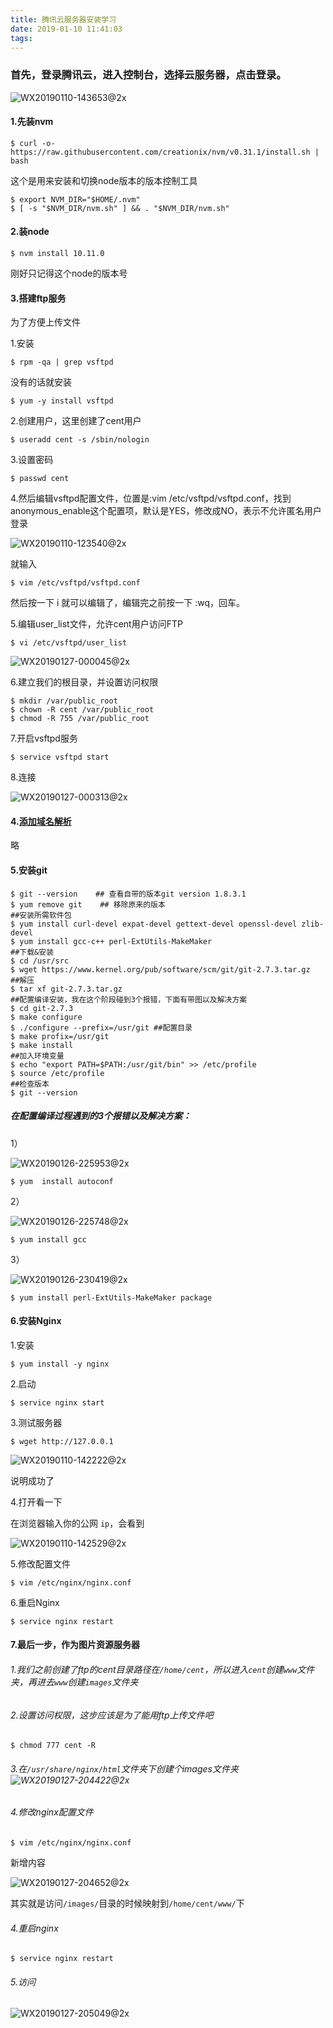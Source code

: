 ```yaml
---
title: 腾讯云服务器安装学习
date: 2019-01-10 11:41:03
tags:
---
```


### 首先，登录腾讯云，进入控制台，选择云服务器，点击登录。

![WX20190110-143653@2x](http://118.24.241.76/WX20190110-143653@2x.png)

#### 1.先装nvm

```shell
$ curl -o- https://raw.githubusercontent.com/creationix/nvm/v0.31.1/install.sh | bash
```

这个是用来安装和切换node版本的版本控制工具

```shell
$ export NVM_DIR="$HOME/.nvm"
$ [ -s "$NVM_DIR/nvm.sh" ] && . "$NVM_DIR/nvm.sh"
```



#### 2.装node

```shell
$ nvm install 10.11.0
```

刚好只记得这个node的版本号



#### 3.搭建ftp服务

为了方便上传文件



1.安装

```shell
$ rpm -qa | grep vsftpd
```

没有的话就安装

```shell
$ yum -y install vsftpd
```



2.创建用户，这里创建了cent用户

```shell
$ useradd cent -s /sbin/nologin
```



3.设置密码

```shell
$ passwd cent
```



4.然后编辑vsftpd配置文件，位置是:vim /etc/vsftpd/vsftpd.conf，找到anonymous_enable这个配置项，默认是YES，修改成NO，表示不允许匿名用户登录

![WX20190110-123540@2x](http://118.24.241.76/WX20190110-123540@2x.png)

就输入

```shell
$ vim /etc/vsftpd/vsftpd.conf
```

然后按一下 i 就可以编辑了，编辑完之前按一下 :wq，回车。



5.编辑user_list文件，允许cent用户访问FTP

```shell
$ vi /etc/vsftpd/user_list
```

![WX20190127-000045@2x](http://118.24.241.76/WX20190127-000045@2x.png)



6.建立我们的根目录，并设置访问权限

```shell
$ mkdir /var/public_root
$ chown -R cent /var/public_root
$ chmod -R 755 /var/public_root
```



7.开启vsftpd服务

```shell
$ service vsftpd start
```



8.连接

![WX20190127-000313@2x](http://118.24.241.76/WX20190127-000313@2x.png)





#### 4.[添加域名解析](https://cloud.tencent.com/document/product/302/3446)

略



#### 5.安装git

```shell
$ git --version    ## 查看自带的版本git version 1.8.3.1
$ yum remove git	## 移除原来的版本
##安装所需软件包
$ yum install curl-devel expat-devel gettext-devel openssl-devel zlib-devel  
$ yum install gcc-c++ perl-ExtUtils-MakeMaker
##下载&安装
$ cd /usr/src
$ wget https://www.kernel.org/pub/software/scm/git/git-2.7.3.tar.gz
##解压
$ tar xf git-2.7.3.tar.gz
##配置编译安装，我在这个阶段碰到3个报错，下面有带图以及解决方案
$ cd git-2.7.3
$ make configure
$ ./configure --prefix=/usr/git ##配置目录
$ make profix=/usr/git
$ make install
##加入环境变量
$ echo "export PATH=$PATH:/usr/git/bin" >> /etc/profile
$ source /etc/profile
##检查版本
$ git --version 
```



##### 在配置编译过程遇到的3个报错以及解决方案：

1）

![WX20190126-225953@2x](http://118.24.241.76/WX20190126-225953@2x.png)

```shell
$ yum  install autoconf
```



2）

![WX20190126-225748@2x](http://118.24.241.76/WX20190126-225748@2x.png)

```shell
$ yum install gcc
```



3）

![WX20190126-230419@2x](http://118.24.241.76/WX20190126-230419@2x.png)

```shell
$ yum install perl-ExtUtils-MakeMaker package
```



#### 6.安装Nginx

1.安装

```shell
$ yum install -y nginx
```



2.启动

```shell
$ service nginx start
```



3.测试服务器

```shell
$ wget http://127.0.0.1
```

![WX20190110-142222@2x](http://118.24.241.76/WX20190110-142222@2x.png)

说明成功了



4.打开看一下

在浏览器输入你的公网 `ip`，会看到

![WX20190110-142529@2x](http://118.24.241.76/WX20190110-142529@2x.png)

5.修改配置文件

```shell
$ vim /etc/nginx/nginx.conf
```



6.重启Nginx

```shell
$ service nginx restart
```



#### 7.最后一步，作为图片资源服务器

###### 1.我们之前创建了ftp的cent目录路径在`/home/cent`，所以进入`cent`创建`www`文件夹，再进去`www`创建`images`文件夹



###### 2.设置访问权限，这步应该是为了能用ftp上传文件吧

```shell
$ chmod 777 cent -R
```



###### 3.在`/usr/share/nginx/html`文件夹下创建个images文件夹![WX20190127-204422@2x](http://118.24.241.76/WX20190127-204422@2x.png)



###### 4.修改nginx配置文件 

```shell
$ vim /etc/nginx/nginx.conf
```

新增内容

![WX20190127-204652@2x](http://118.24.241.76/WX20190127-204652@2x.png)

其实就是访问`/images/`目录的时候映射到`/home/cent/www/`下



###### 4.重启nginx

```shell
$ service nginx restart
```



###### 5.访问

![WX20190127-205049@2x](http://118.24.241.76/WX20190127-205049@2x.png)